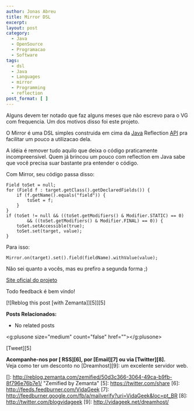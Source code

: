 ```yaml
---
author: Jonas Abreu
title: Mirror DSL
excerpt:
layout: post
category:
  - Java
  - OpenSource
  - Programacao
  - Software
tags:
  - dsl
  - Java
  - Languages
  - mirror
  - Programming
  - reflection
post_format: [ ]
---
```

Alguns devem ter notado que faz alguns meses que não escrevo para o VG com frequencia. Um dos motivos disso foi este projeto.

O Mirror é uma DSL simples construida em cima da [Java][1] Reflection [API][2] pra facilitar um pouco a utilizacao dela.

A idéia é remover tudo aquilo que deixa o código praticamente incompreensível. Quem já brincou um pouco com reflection em Java sabe que você precisa suar bastante pra entender o código.

Com Mirror, seu código passa disso:

    
    Field toSet = null;
    for (Field f : target.getClass().getDeclaredFields()) {
        if (f.getName().equals("field")) {
            toSet = f;
        }
    }
    if (toSet != null && ((toSet.getModifiers() & Modifier.STATIC) == 0)
            && ((toSet.getModifiers() & Modifier.FINAL) == 0)) {
        toSet.setAccessible(true);
        toSet.set(target, value);
    }
    

Para isso:

    
    Mirror.on(target).set().field(fieldName).withValue(value);
    

Não sei quanto a vocês, mas eu prefiro a segunda forma ;)

[Site oficial do projeto][3]

Todo feedback é bem vindo!

[![Reblog this post [with Zemanta]][5]][5]

**Posts Relacionados:** 
*   No related posts

<g:plusone size="medium" count="false" href=""></g:plusone> 

[Tweet][5] 





**Acompanhe-nos por [ RSS][6], por [Email][7] ou via [Twitter][8].**  
Veja como ter um desconto no [Dreamhost][9]: um excelente servidor web.

 [1]: http://en.wikipedia.org/wiki/Java_%28programming_language%29 "Java (programming language)"
 [2]: http://en.wikipedia.org/wiki/Application_programming_interface "Application programming interface"
 [3]: http://projetos.vidageek.net/mirror/
 []: http://reblog.zemanta.com/zemified/50d3c366-3064-49ca-b9fb-8f796e76b7e1/ "Zemified by Zemanta"
 [5]: https://twitter.com/share
 [6]: http://feeds.feedburner.com/VidaGeek
 [7]: http://feedburner.google.com/fb/a/mailverify?uri=VidaGeek&loc=pt_BR
 [8]: http://twitter.com/blogvidageek
 [9]: http://vidageek.net/dreamhost/